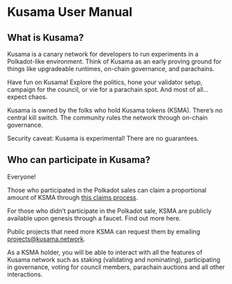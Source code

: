 # Kusama User Manual

## What is Kusama?
Kusama is a canary network for developers to run experiments in a Polkadot-like environment. Think of Kusama as an early proving ground for things like upgradeable runtimes, on-chain governance, and parachains. 

Have fun on Kusama! Explore the politics, hone your validator setup, campaign for the council, or vie for a parachain spot. And most of all... expect chaos.

Kusama is owned by the folks who hold Kusama tokens (KSMA). There’s no central kill switch. The community rules the network through on-chain governance. 

Security caveat: Kusama is experimental! There are no guarantees. 


## Who can participate in Kusama?

Everyone!

Those who participated in the Polkadot sales can claim a proportional amount of KSMA through [this claims process](https://claims.kusama.network/).

For those who didn’t participate in the Polkadot sale, KSMA are publicly available upon genesis through a faucet. Find out more here.

Public projects that need more KSMA can request them by emailing projects@kusama.network.

As a KSMA holder, you will be able to interact with all the features of Kusama network such as staking (validating and nominating), participating in governance, voting for council members, parachain auctions and all other interactions.
